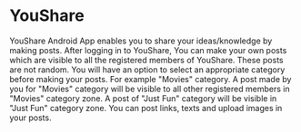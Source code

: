 # YouShare
YouShare Android App enables you to share your ideas/knowledge by making posts. After logging in to YouShare, You can make your own posts which are visible to all the registered members of YouShare. These posts are not random. You will have an option to select an appropriate category before making your posts. For example "Movies" category. A post made by you for "Movies" category will be visible to all other registered members in "Movies" category zone. A post of "Just Fun" category will be visible in "Just Fun" category zone. You can post links, texts and upload images in your posts.
